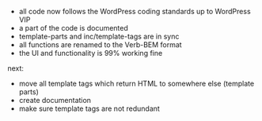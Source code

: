 - all code now follows the WordPress coding standards up to WordPress VIP
- a part of the code is documented
- template-parts and inc/template-tags are in sync
- all functions are renamed to the Verb-BEM format
- the UI and functionality is 99% working fine

next:

- move all template tags which return HTML to somewhere else (template parts)
- create documentation
- make sure template tags are not redundant
 
